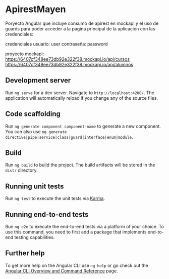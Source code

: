 # ApirestMayen

Poryecto Angular que incluye consumo de apirest en mockapi y el uso de guards para poder acceder a la pagina principal de la aplicacion con las credenciales:

credenciales
usuario: user
contraseña: password

proyecto mockapi:
https://6407cf348ee73db92e322f38.mockapi.io/api/cursos
https://6407cf348ee73db92e322f38.mockapi.io/api/alumnos

## Development server

Run `ng serve` for a dev server. Navigate to `http://localhost:4200/`. The application will automatically reload if you change any of the source files.

## Code scaffolding

Run `ng generate component component-name` to generate a new component. You can also use `ng generate directive|pipe|service|class|guard|interface|enum|module`.

## Build

Run `ng build` to build the project. The build artifacts will be stored in the `dist/` directory.

## Running unit tests

Run `ng test` to execute the unit tests via [Karma](https://karma-runner.github.io).

## Running end-to-end tests

Run `ng e2e` to execute the end-to-end tests via a platform of your choice. To use this command, you need to first add a package that implements end-to-end testing capabilities.

## Further help

To get more help on the Angular CLI use `ng help` or go check out the [Angular CLI Overview and Command Reference](https://angular.io/cli) page.

